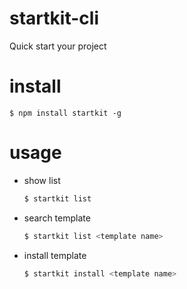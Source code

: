 # startkit-cli

Quick start your project

# install
    
    $ npm install startkit -g

# usage

  * show list

      ```bash
      $ startkit list
      ```
  * search template

      ```bash
      $ startkit list <template name>
      ```

  * install template

      ```bash
      $ startkit install <template name>
      ```
